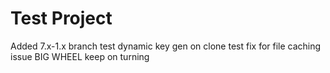 Test Project
=========

Added 7.x-1.x branch
test dynamic key gen on clone
test fix for file caching issue
BIG WHEEL keep on turning
